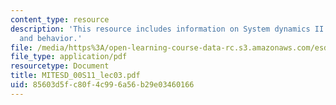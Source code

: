```yaml
---
content_type: resource
description: 'This resource includes information on System dynamics II: system structure
  and behavior.'
file: /media/https%3A/open-learning-course-data-rc.s3.amazonaws.com/esd-00-introduction-to-engineering-systems-spring-2011/85603d5fc80f4c996a56b29e03460166_MITESD_00S11_lec03.pdf
file_type: application/pdf
resourcetype: Document
title: MITESD_00S11_lec03.pdf
uid: 85603d5f-c80f-4c99-6a56-b29e03460166
---
```

